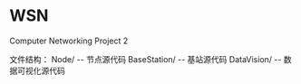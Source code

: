 WSN
===

Computer Networking Project 2

文件结构：
Node/ -- 节点源代码
BaseStation/ -- 基站源代码
DataVision/ -- 数据可视化源代码
